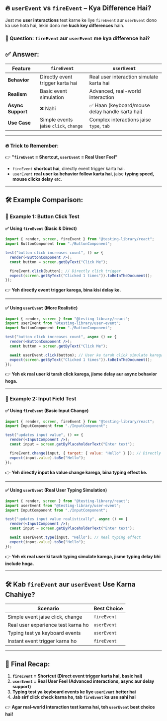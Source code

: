 ## **🔥 `userEvent` vs `fireEvent` – Kya Difference Hai?**

Jest me **user interactions** test karne ke liye `fireEvent` aur `userEvent` dono ka use hota hai, lekin dono me **kuch key differences** hain.

### **🤔 Question:** `fireEvent` aur `userEvent` me kya difference hai?

## **✅ Answer:**

| Feature           | `fireEvent`                           | `userEvent`                                     |
| ----------------- | ------------------------------------- | ----------------------------------------------- |
| **Behavior**      | Directly event trigger karta hai      | Real user interaction simulate karta hai        |
| **Realism**       | Basic event simulation                | Advanced, real-world interaction                |
| **Async Support** | ❌ Nahi                               | ✅ Haan (keyboard/mouse delay handle karta hai) |
| **Use Case**      | Simple events jaise `click`, `change` | Complex interactions jaise `type`, `tab`        |

---

### **🔥 Trick to Remember:**

👉 **"`fireEvent` = Shortcut, `userEvent` = Real User Feel"**

- `fireEvent` **shortcut hai**, directly event trigger karta hai.
- `userEvent` **real user ka behavior follow karta hai**, jaise **typing speed, mouse clicks delay** etc.

---

## **🛠 Example Comparison:**

### **📌 Example 1: Button Click Test**

#### ✅ **Using `fireEvent` (Basic & Direct)**

```jsx
import { render, screen, fireEvent } from "@testing-library/react";
import ButtonComponent from "./ButtonComponent";

test("button click increases count", () => {
  render(<ButtonComponent />);
  const button = screen.getByText("Click Me");

  fireEvent.click(button); // Directly click trigger
  expect(screen.getByText("Clicked 1 times")).toBeInTheDocument();
});
```

👉 **Yeh directly event trigger karega, bina kisi delay ke.**

---

#### ✅ **Using `userEvent` (More Realistic)**

```jsx
import { render, screen } from "@testing-library/react";
import userEvent from "@testing-library/user-event";
import ButtonComponent from "./ButtonComponent";

test("button click increases count", async () => {
  render(<ButtonComponent />);
  const button = screen.getByText("Click Me");

  await userEvent.click(button); // User ke tarah click simulate karega
  expect(screen.getByText("Clicked 1 times")).toBeInTheDocument();
});
```

👉 **Yeh ek real user ki tarah click karega, jisme delay aur async behavior hoga.**

---

### **📌 Example 2: Input Field Test**

#### ✅ **Using `fireEvent` (Basic Input Change)**

```jsx
import { render, screen, fireEvent } from "@testing-library/react";
import InputComponent from "./InputComponent";

test("updates input value", () => {
  render(<InputComponent />);
  const input = screen.getByPlaceholderText("Enter text");

  fireEvent.change(input, { target: { value: "Hello" } }); // Directly value set
  expect(input.value).toBe("Hello");
});
```

👉 **Yeh directly input ka value change karega, bina typing effect ke.**

---

#### ✅ **Using `userEvent` (Real User Typing Simulation)**

```jsx
import { render, screen } from "@testing-library/react";
import userEvent from "@testing-library/user-event";
import InputComponent from "./InputComponent";

test("updates input value realistically", async () => {
  render(<InputComponent />);
  const input = screen.getByPlaceholderText("Enter text");

  await userEvent.type(input, "Hello"); // Real typing effect
  expect(input.value).toBe("Hello");
});
```

👉 **Yeh ek real user ki tarah typing simulate karega, jisme typing delay bhi include hoga.**

---

## **🛠 Kab `fireEvent` aur `userEvent` Use Karna Chahiye?**

| Scenario                           | Best Choice |
| ---------------------------------- | ----------- |
| Simple event jaise click, change   | `fireEvent` |
| Real user experience test karna ho | `userEvent` |
| Typing test ya keyboard events     | `userEvent` |
| Instant event trigger karna ho     | `fireEvent` |

---

## **🚀 Final Recap:**

1. **`fireEvent` = Shortcut (Direct event trigger karta hai, basic hai)**
2. **`userEvent` = Real User Feel (Advanced interactions, async aur delay support)**
3. **Typing test ya keyboard events ke liye `userEvent` better hai**
4. **Jab sirf click check karna ho, tab `fireEvent` ka use sahi hai**

👉 **Agar real-world interaction test karna hai, toh `userEvent` best choice hai!**

